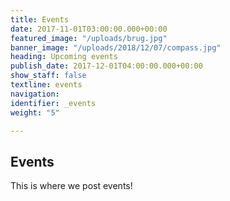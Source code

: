 ```yaml
---
title: Events
date: 2017-11-01T03:00:00.000+00:00
featured_image: "/uploads/brug.jpg"
banner_image: "/uploads/2018/12/07/compass.jpg"
heading: Upcoming events
publish_date: 2017-12-01T04:00:00.000+00:00
show_staff: false
textline: events
navigation: 
identifier: _events
weight: "5"

---
```

## Events

This is where we post events!

